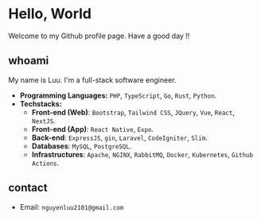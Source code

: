 # Hello, World
Welcome to my Github profile page. Have a good day !!

## whoami
My name is Luu. I'm a full-stack software engineer.
- **Programming Languages:** `PHP`, `TypeScript`, `Go`, `Rust`, `Python`.
- **Techstacks:**
  - **Front-end (Web)**: `Bootstrap`, `Tailwind CSS`, `JQuery`, `Vue`, `React`, `NextJS`.
  - **Front-end (App)**: `React Native`, `Expo`.
  - **Back-end**: `ExpressJS`, `gin`, `Laravel`, `CodeIgniter`, `Slim`.
  - **Databases**: `MySQL`, `PostgreSQL`.
  - **Infrastructures**: `Apache`, `NGINX`, `RabbitMQ`, `Docker`, `Kubernetes`, `Github Actions`.
 
## contact
- Email: `nguyenluu2101@gmail.com`
